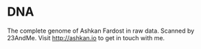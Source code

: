 # DNA
The complete genome of Ashkan Fardost in raw data. Scanned by 23AndMe.
Visit http://ashkan.io to get in touch with me.
